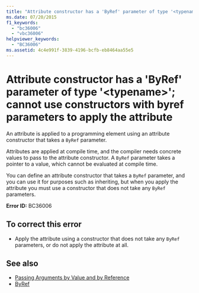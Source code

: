 ```yaml
---
title: "Attribute constructor has a 'ByRef' parameter of type '<typename>'; cannot use constructors with byref parameters to apply the attribute"
ms.date: 07/20/2015
f1_keywords: 
  - "bc36006"
  - "vbc36006"
helpviewer_keywords: 
  - "BC36006"
ms.assetid: 4c4e991f-3839-4196-bcfb-eb8464aa55e5
---
```

# Attribute constructor has a 'ByRef' parameter of type '\<typename>'; cannot use constructors with byref parameters to apply the attribute
An attribute is applied to a programming element using an attribute constructor that takes a `ByRef` parameter.  
  
 Attributes are applied at compile time, and the compiler needs concrete values to pass to the attribute constructor. A `ByRef` parameter takes a pointer to a value, which cannot be evaluated at compile time.  
  
 You can define an attribute constructor that takes a `ByRef` parameter, and you can use it for purposes such as inheriting, but when you apply the attribute you must use a constructor that does not take any `ByRef` parameters.  
  
 **Error ID:** BC36006  
  
## To correct this error  
  
- Apply the attribute using a constructor that does not take any `ByRef` parameters, or do not apply the attribute at all.  
  
## See also

- [Passing Arguments by Value and by Reference](../programming-guide/language-features/procedures/passing-arguments-by-value-and-by-reference.md)
- [ByRef](../language-reference/modifiers/byref.md)
